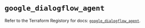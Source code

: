 # `google_dialogflow_agent`

Refer to the Terraform Registory for docs: [`google_dialogflow_agent`](https://registry.terraform.io/providers/hashicorp/google/5.29.0/docs/resources/dialogflow_agent).
